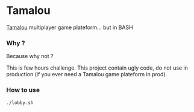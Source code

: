# Tamalou

[Tamalou](https://fr.wikipedia.org/wiki/Tamalou) multiplayer game plateform... but in BASH

### Why ?

Because why not ?

This is few hours challenge. This project contain ugly code, do not use in production (if you ever need a Tamalou game plateform in prod).

### How to use
```
./lobby.sh
```